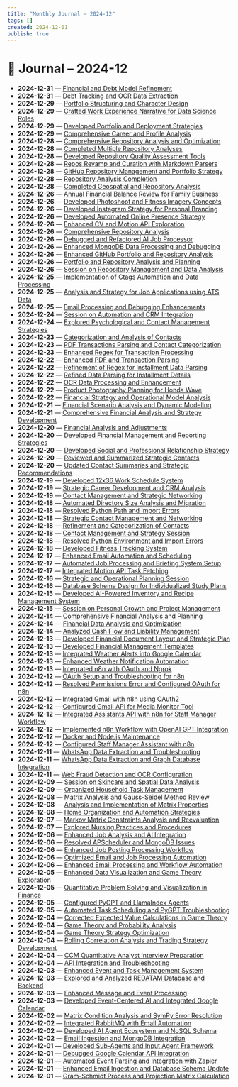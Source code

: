 ```yaml
---
title: "Monthly Journal – 2024-12"
tags: []
created: 2024-12-01
publish: true
---
```


# 📅 Journal – 2024-12

- **2024-12-31** — [Financial and Debt Model Refinement](../Business/2024-12-31_Financial_and_Debt_Model_Refinement.md)
- **2024-12-31** — [Debt Tracking and OCR Data Extraction](../Business/2024-12-31_Debt_Tracking_and_OCR_Data_Extraction.md)
- **2024-12-29** — [Portfolio Structuring and Character Design](../Business/2024-12-29_Portfolio_Structuring_and_Character_Design.md)
- **2024-12-29** — [Crafted Work Experience Narrative for Data Science Roles](../JobMarket/2024-12-29_Crafted_Work_Experience_Narrative_for_Data_Science.md)
- **2024-12-29** — [Developed Portfolio and Deployment Strategies](../Dev/2024-12-29_Developed_Portfolio_and_Deployment_Strategies.md)
- **2024-12-29** — [Comprehensive Career and Profile Analysis](../Business/2024-12-29_Comprehensive_Career_and_Profile_Analysis.md)
- **2024-12-28** — [Comprehensive Repository Analysis and Optimization](../Dev/2024-12-28_Comprehensive_Repository_Analysis_and_Optimization.md)
- **2024-12-28** — [Completed Multiple Repository Analyses](../Dev/2024-12-28_Completed_Multiple_Repository_Analyses.md)
- **2024-12-28** — [Developed Repository Quality Assessment Tools](../Business/2024-12-28_Developed_Repository_Quality_Assessment_Tools.md)
- **2024-12-28** — [Repos Revamp and Curation with Markdown Parsers](../Business/2024-12-28_Repos_Revamp_and_Curation_with_Markdown_Parsers.md)
- **2024-12-28** — [GitHub Repository Management and Portfolio Strategy](../Dev/2024-12-28_GitHub_Repository_Management_and_Portfolio_Strateg.md)
- **2024-12-28** — [Repository Analysis Completion](../Dev/2024-12-28_Repository_Analysis_Completion.md)
- **2024-12-28** — [Completed Geospatial and Repository Analysis](../Dev/2024-12-28_Completed_Geospatial_and_Repository_Analysis.md)
- **2024-12-26** — [Annual Financial Balance Review for Family Business](../Business/2024-12-26_Annual_Financial_Balance_Review_for_Family_Busines.md)
- **2024-12-26** — [Developed Photoshoot and Fitness Imagery Concepts](../Other/2024-12-26_Developed_Photoshoot_and_Fitness_Imagery_Concepts.md)
- **2024-12-26** — [Developed Instagram Strategy for Personal Branding](../Branding/2024-12-26_Developed_Instagram_Strategy_for_Personal_Branding.md)
- **2024-12-26** — [Developed Automated Online Presence Strategy](../Business/2024-12-26_Developed_Automated_Online_Presence_Strategy.md)
- **2024-12-26** — [Enhanced CV and Motion API Exploration](../Business/2024-12-26_Enhanced_CV_and_Motion_API_Exploration.md)
- **2024-12-26** — [Comprehensive Repository Analysis](../Dev/2024-12-26_Comprehensive_Repository_Analysis.md)
- **2024-12-26** — [Debugged and Refactored AI Job Processor](../Dev/2024-12-26_Debugged_and_Refactored_AI_Job_Processor.md)
- **2024-12-26** — [Enhanced MongoDB Data Processing and Debugging](../Dev/2024-12-26_Enhanced_MongoDB_Data_Processing_and_Debugging.md)
- **2024-12-26** — [Enhanced GitHub Portfolio and Repository Analysis](../Branding/2024-12-26_Enhanced_GitHub_Portfolio_and_Repository_Analysis.md)
- **2024-12-26** — [Portfolio and Repository Analysis and Planning](../Dev/2024-12-26_Portfolio_and_Repository_Analysis_and_Planning.md)
- **2024-12-26** — [Session on Repository Management and Data Analysis](../Dev/2024-12-26_Session_on_Repository_Management_and_Data_Analysis.md)
- **2024-12-25** — [Implementation of Ctags Automation and Data Processing](../Dev/2024-12-25_Implementation_of_Ctags_Automation_and_Data_Proces.md)
- **2024-12-25** — [Analysis and Strategy for Job Applications using ATS Data](../JobMarket/2024-12-25_Analysis_and_Strategy_for_Job_Applications_using_A.md)
- **2024-12-25** — [Email Processing and Debugging Enhancements](../Dev/2024-12-25_Email_Processing_and_Debugging_Enhancements.md)
- **2024-12-24** — [Session on Automation and CRM Integration](../CRM/2024-12-24_Session_on_Automation_and_CRM_Integration.md)
- **2024-12-24** — [Explored Psychological and Contact Management Strategies](../Health/2024-12-24_Explored_Psychological_and_Contact_Management_Stra.md)
- **2024-12-23** — [Categorization and Analysis of Contacts](../Business/2024-12-23_Categorization_and_Analysis_of_Contacts.md)
- **2024-12-23** — [PDF Transactions Parsing and Contact Categorization](../CRM/2024-12-23_PDF_Transactions_Parsing_and_Contact_Categorizatio.md)
- **2024-12-23** — [Enhanced Regex for Transaction Processing](../Dev/2024-12-23_Enhanced_Regex_for_Transaction_Processing.md)
- **2024-12-22** — [Enhanced PDF and Transaction Parsing](../Dev/2024-12-22_Enhanced_PDF_and_Transaction_Parsing.md)
- **2024-12-22** — [Refinement of Regex for Installment Data Parsing](../Dev/2024-12-22_Refinement_of_Regex_for_Installment_Data_Parsing.md)
- **2024-12-22** — [Refined Data Parsing for Installment Details](../Dev/2024-12-22_Refined_Data_Parsing_for_Installment_Details.md)
- **2024-12-22** — [OCR Data Processing and Enhancement](../Dev/2024-12-22_OCR_Data_Processing_and_Enhancement.md)
- **2024-12-22** — [Product Photography Planning for Honda Wave](../Business/2024-12-22_Product_Photography_Planning_for_Honda_Wave.md)
- **2024-12-22** — [Financial Strategy and Operational Model Analysis](../Business/2024-12-22_Financial_Strategy_and_Operational_Model_Analysis.md)
- **2024-12-21** — [Financial Scenario Analysis and Dynamic Modeling](../Business/2024-12-21_Financial_Scenario_Analysis_and_Dynamic_Modeling.md)
- **2024-12-21** — [Comprehensive Financial Analysis and Strategy Development](../Business/2024-12-21_Comprehensive_Financial_Analysis_and_Strategy_Deve.md)
- **2024-12-20** — [Financial Analysis and Adjustments](../Business/2024-12-20_Financial_Analysis_and_Adjustments.md)
- **2024-12-20** — [Developed Financial Management and Reporting Strategies](../Business/2024-12-20_Developed_Financial_Management_and_Reporting_Strat.md)
- **2024-12-20** — [Developed Social and Professional Relationship Strategy](../Business/2024-12-20_Developed_Social_and_Professional_Relationship_Str.md)
- **2024-12-20** — [Reviewed and Summarized Strategic Contacts](../Business/2024-12-20_Reviewed_and_Summarized_Strategic_Contacts.md)
- **2024-12-20** — [Updated Contact Summaries and Strategic Recommendations](../CRM/2024-12-20_Updated_Contact_Summaries_and_Strategic_Recommenda.md)
- **2024-12-19** — [Developed 12x36 Work Schedule System](../Business/2024-12-19_Developed_12x36_Work_Schedule_System.md)
- **2024-12-19** — [Strategic Career Development and CRM Analysis](../Business/2024-12-19_Strategic_Career_Development_and_CRM_Analysis.md)
- **2024-12-19** — [Contact Management and Strategic Networking](../Business/2024-12-19_Contact_Management_and_Strategic_Networking.md)
- **2024-12-18** — [Automated Directory Size Analysis and Migration](../Dev/2024-12-18_Automated_Directory_Size_Analysis_and_Migration.md)
- **2024-12-18** — [Resolved Python Path and Import Errors](../Dev/2024-12-18_Resolved_Python_Path_and_Import_Errors.md)
- **2024-12-18** — [Strategic Contact Management and Networking](../Business/2024-12-18_Strategic_Contact_Management_and_Networking.md)
- **2024-12-18** — [Refinement and Categorization of Contacts](../CRM/2024-12-18_Refinement_and_Categorization_of_Contacts.md)
- **2024-12-18** — [Contact Management and Strategy Session](../Business/2024-12-18_Contact_Management_and_Strategy_Session.md)
- **2024-12-18** — [Resolved Python Environment and Import Errors](../Dev/2024-12-18_Resolved_Python_Environment_and_Import_Errors.md)
- **2024-12-18** — [Developed Fitness Tracking System](../Health/2024-12-18_Developed_Fitness_Tracking_System.md)
- **2024-12-17** — [Enhanced Email Automation and Scheduling](../Dev/2024-12-17_Enhanced_Email_Automation_and_Scheduling.md)
- **2024-12-17** — [Automated Job Processing and Briefing System Setup](../Dev/2024-12-17_Automated_Job_Processing_and_Briefing_System_Setup.md)
- **2024-12-17** — [Integrated Motion API Task Fetching](../Dev/2024-12-17_Integrated_Motion_API_Task_Fetching.md)
- **2024-12-16** — [Strategic and Operational Planning Session](../Business/2024-12-16_Strategic_and_Operational_Planning_Session.md)
- **2024-12-16** — [Database Schema Design for Individualized Study Plans](../Dev/2024-12-16_Database_Schema_Design_for_Individualized_Study_Pl.md)
- **2024-12-15** — [Developed AI-Powered Inventory and Recipe Management System](../Dev/2024-12-15_Developed_AI-Powered_Inventory_and_Recipe_Manageme.md)
- **2024-12-15** — [Session on Personal Growth and Project Management](../Other/2024-12-15_Session_on_Personal_Growth_and_Project_Management.md)
- **2024-12-14** — [Comprehensive Financial Analysis and Planning](../Business/2024-12-14_Comprehensive_Financial_Analysis_and_Planning.md)
- **2024-12-14** — [Financial Data Analysis and Optimization](../Business/2024-12-14_Financial_Data_Analysis_and_Optimization.md)
- **2024-12-14** — [Analyzed Cash Flow and Liability Management](../Business/2024-12-14_Analyzed_Cash_Flow_and_Liability_Management.md)
- **2024-12-13** — [Developed Financial Document Layout and Strategic Plan](../Business/2024-12-13_Developed_Financial_Document_Layout_and_Strategic_.md)
- **2024-12-13** — [Developed Financial Management Templates](../Business/2024-12-13_Developed_Financial_Management_Templates.md)
- **2024-12-13** — [Integrated Weather Alerts into Google Calendar](../Dev/2024-12-13_Integrated_Weather_Alerts_into_Google_Calendar.md)
- **2024-12-13** — [Enhanced Weather Notification Automation](../Dev/2024-12-13_Enhanced_Weather_Notification_Automation.md)
- **2024-12-13** — [Integrated n8n with OAuth and Ngrok](../Dev/2024-12-13_Integrated_n8n_with_OAuth_and_Ngrok.md)
- **2024-12-12** — [OAuth Setup and Troubleshooting for n8n](../Dev/2024-12-12_OAuth_Setup_and_Troubleshooting_for_n8n.md)
- **2024-12-12** — [Resolved Permissions Error and Configured OAuth for n8n](../Dev/2024-12-12_Resolved_Permissions_Error_and_Configured_OAuth_fo.md)
- **2024-12-12** — [Integrated Gmail with n8n using OAuth2](../Dev/2024-12-12_Integrated_Gmail_with_n8n_using_OAuth2.md)
- **2024-12-12** — [Configured Gmail API for Media Monitor Tool](../Media/2024-12-12_Configured_Gmail_API_for_Media_Monitor_Tool.md)
- **2024-12-12** — [Integrated Assistants API with n8n for Staff Manager Workflow](../Dev/2024-12-12_Integrated_Assistants_API_with_n8n_for_Staff_Manag.md)
- **2024-12-12** — [Implemented n8n Workflow with OpenAI GPT Integration](../Dev/2024-12-12_Implemented_n8n_Workflow_with_OpenAI_GPT_Integrati.md)
- **2024-12-12** — [Docker and Node.js Maintenance](../Dev/2024-12-12_Docker_and_Node.js_Maintenance.md)
- **2024-12-12** — [Configured Staff Manager Assistant with n8n](../Dev/2024-12-12_Configured_Staff_Manager_Assistant_with_n8n.md)
- **2024-12-11** — [WhatsApp Data Extraction and Troubleshooting](../Dev/2024-12-11_WhatsApp_Data_Extraction_and_Troubleshooting.md)
- **2024-12-11** — [WhatsApp Data Extraction and Graph Database Integration](../Dev/2024-12-11_WhatsApp_Data_Extraction_and_Graph_Database_Integr.md)
- **2024-12-11** — [Web Fraud Detection and OCR Configuration](../Other/2024-12-11_Web_Fraud_Detection_and_OCR_Configuration.md)
- **2024-12-09** — [Session on Skincare and Spatial Data Analysis](../Health/2024-12-09_Session_on_Skincare_and_Spatial_Data_Analysis.md)
- **2024-12-09** — [Organized Household Task Management](../Other/2024-12-09_Organized_Household_Task_Management.md)
- **2024-12-08** — [Matrix Analysis and Gauss-Seidel Method Review](../Teaching/2024-12-08_Matrix_Analysis_and_Gauss-Seidel_Method_Review.md)
- **2024-12-08** — [Analysis and Implementation of Matrix Properties](../Dev/2024-12-08_Analysis_and_Implementation_of_Matrix_Properties.md)
- **2024-12-08** — [Home Organization and Automation Strategies](../Other/2024-12-08_Home_Organization_and_Automation_Strategies.md)
- **2024-12-07** — [Markov Matrix Constraints Analysis and Reevaluation](../Dev/2024-12-07_Markov_Matrix_Constraints_Analysis_and_Reevaluatio.md)
- **2024-12-07** — [Explored Nursing Practices and Procedures](../Health/2024-12-07_Explored_Nursing_Practices_and_Procedures.md)
- **2024-12-06** — [Enhanced Job Analysis and AI Integration](../Business/2024-12-06_Enhanced_Job_Analysis_and_AI_Integration.md)
- **2024-12-06** — [Resolved APScheduler and MongoDB Issues](../Dev/2024-12-06_Resolved_APScheduler_and_MongoDB_Issues.md)
- **2024-12-06** — [Enhanced Job Posting Processing Workflow](../Dev/2024-12-06_Enhanced_Job_Posting_Processing_Workflow.md)
- **2024-12-06** — [Optimized Email and Job Processing Automation](../Dev/2024-12-06_Optimized_Email_and_Job_Processing_Automation.md)
- **2024-12-06** — [Enhanced Email Processing and Workflow Automation](../Dev/2024-12-06_Enhanced_Email_Processing_and_Workflow_Automation.md)
- **2024-12-05** — [Enhanced Data Visualization and Game Theory Exploration](../Dev/2024-12-05_Enhanced_Data_Visualization_and_Game_Theory_Explor.md)
- **2024-12-05** — [Quantitative Problem Solving and Visualization in Finance](../Business/2024-12-05_Quantitative_Problem_Solving_and_Visualization_in_.md)
- **2024-12-05** — [Configured PyGPT and LlamaIndex Agents](../Dev/2024-12-05_Configured_PyGPT_and_LlamaIndex_Agents.md)
- **2024-12-05** — [Automated Task Scheduling and PyGPT Troubleshooting](../Dev/2024-12-05_Automated_Task_Scheduling_and_PyGPT_Troubleshootin.md)
- **2024-12-04** — [Corrected Expected Value Calculations in Game Theory](../Dev/2024-12-04_Corrected_Expected_Value_Calculations_in_Game_Theo.md)
- **2024-12-04** — [Game Theory and Probability Analysis](../Business/2024-12-04_Game_Theory_and_Probability_Analysis.md)
- **2024-12-04** — [Game Theory Strategy Optimization](../Dev/2024-12-04_Game_Theory_Strategy_Optimization.md)
- **2024-12-04** — [Rolling Correlation Analysis and Trading Strategy Development](../Business/2024-12-04_Rolling_Correlation_Analysis_and_Trading_Strategy_.md)
- **2024-12-04** — [CCM Quantitative Analyst Interview Preparation](../JobMarket/2024-12-04_CCM_Quantitative_Analyst_Interview_Preparation.md)
- **2024-12-04** — [API Integration and Troubleshooting](../Dev/2024-12-04_API_Integration_and_Troubleshooting.md)
- **2024-12-03** — [Enhanced Event and Task Management System](../Dev/2024-12-03_Enhanced_Event_and_Task_Management_System.md)
- **2024-12-03** — [Explored and Analyzed REDATAM Database and Backend](../Dev/2024-12-03_Explored_and_Analyzed_REDATAM_Database_and_Backend.md)
- **2024-12-03** — [Enhanced Message and Event Processing](../Dev/2024-12-03_Enhanced_Message_and_Event_Processing.md)
- **2024-12-03** — [Developed Event-Centered AI and Integrated Google Calendar](../Dev/2024-12-03_Developed_Event-Centered_AI_and_Integrated_Google_.md)
- **2024-12-02** — [Matrix Condition Analysis and SymPy Error Resolution](../Dev/2024-12-02_Matrix_Condition_Analysis_and_SymPy_Error_Resoluti.md)
- **2024-12-02** — [Integrated RabbitMQ with Email Automation](../Dev/2024-12-02_Integrated_RabbitMQ_with_Email_Automation.md)
- **2024-12-02** — [Developed AI Agent Ecosystem and NoSQL Schema](../Dev/2024-12-02_Developed_AI_Agent_Ecosystem_and_NoSQL_Schema.md)
- **2024-12-02** — [Email Ingestion and MongoDB Integration](../Dev/2024-12-02_Email_Ingestion_and_MongoDB_Integration.md)
- **2024-12-01** — [Developed Sub-Agents and Input Agent Framework](../Dev/2024-12-01_Developed_Sub-Agents_and_Input_Agent_Framework.md)
- **2024-12-01** — [Debugged Google Calendar API Integration](../Dev/2024-12-01_Debugged_Google_Calendar_API_Integration.md)
- **2024-12-01** — [Automated Event Parsing and Integration with Zapier](../Dev/2024-12-01_Automated_Event_Parsing_and_Integration_with_Zapie.md)
- **2024-12-01** — [Enhanced Email Ingestion and Database Schema Update](../Dev/2024-12-01_Enhanced_Email_Ingestion_and_Database_Schema_Updat.md)
- **2024-12-01** — [Gram-Schmidt Process and Projection Matrix Calculation](../Teaching/2024-12-01_Gram-Schmidt_Process_and_Projection_Matrix_Calcula.md)